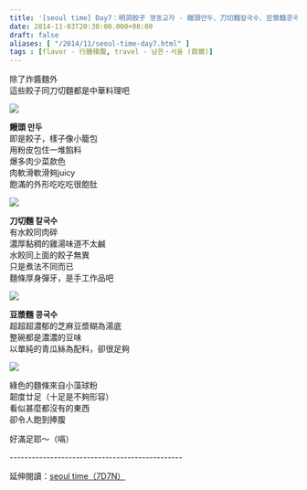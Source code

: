 ```yaml
---
title: '[seoul time] Day7：明洞餃子 명동교자 - 饅頭만두、刀切麵칼국수、豆漿麵콩국수'
date: 2014-11-03T20:30:00.000+08:00
draft: false
aliases: [ "/2014/11/seoul-time-day7.html" ]
tags : [flavor - 行膳積腹, travel - 남한・서울 (首爾)]
---
```


除了炸醬麵外  
這些餃子同刀切麵都是中華料理吧  

[![](https://2.bp.blogspot.com/-cGwmO4lXweo/XE2skf68cXI/AAAAAAAAHo0/L3zP8jvv6MkekUcyYKeOrWwVV0HHbdKAwCLcBGAs/s640/15495456028_5f57b6995b_z.jpg)](https://2.bp.blogspot.com/-cGwmO4lXweo/XE2skf68cXI/AAAAAAAAHo0/L3zP8jvv6MkekUcyYKeOrWwVV0HHbdKAwCLcBGAs/s1600/15495456028_5f57b6995b_z.jpg)

**饅頭 만두**  
即是餃子，樣子像小籠包  
用粉皮包住一堆餡料  
爆多肉少菜款色  
肉軟滑軟滑夠juicy  
飽滿的外形吃吃吃很飽肚  

[![](https://2.bp.blogspot.com/-StNQOS3x9cM/XE2sqvYPDzI/AAAAAAAAHo4/hTDDhMdC2Jo8SojqbZeXixog2DAXPGB3QCLcBGAs/s640/15495456938_cea7319f51_z.jpg)](https://2.bp.blogspot.com/-StNQOS3x9cM/XE2sqvYPDzI/AAAAAAAAHo4/hTDDhMdC2Jo8SojqbZeXixog2DAXPGB3QCLcBGAs/s1600/15495456938_cea7319f51_z.jpg)

**刀切麵 칼국수**  
有水餃同肉碎  
濃厚黏稠的雞湯味道不太鹹  
水餃同上面的餃子無異  
只是煮法不同而已  
麵條厚身彈牙，是手工作品吧  

[![](https://2.bp.blogspot.com/-tK8SVaMJwaA/XE2svLofEWI/AAAAAAAAHpA/_6y9J70AooQC_SEV9Ixl-dqaZAQDxTtEQCLcBGAs/s640/15495645917_1d0d611d39_z.jpg)](https://2.bp.blogspot.com/-tK8SVaMJwaA/XE2svLofEWI/AAAAAAAAHpA/_6y9J70AooQC_SEV9Ixl-dqaZAQDxTtEQCLcBGAs/s1600/15495645917_1d0d611d39_z.jpg)

**豆漿麵 콩국수**  
超超超濃郁的芝麻豆漿糊為湯底  
整碗都是濃濃的豆味  
以單純的青瓜絲為配料，卻很足夠  

[![](https://4.bp.blogspot.com/-TjMN7a9Rj3g/XE2s0oDPknI/AAAAAAAAHpE/LXL6Igvuo84wUh8QWxLyWc1FykOAAEp_wCLcBGAs/s640/15682434962_4f6741ea3e_z.jpg)](https://4.bp.blogspot.com/-TjMN7a9Rj3g/XE2s0oDPknI/AAAAAAAAHpE/LXL6Igvuo84wUh8QWxLyWc1FykOAAEp_wCLcBGAs/s1600/15682434962_4f6741ea3e_z.jpg)

綠色的麵條來自小藻球粉  
韌度廿足（十足是不夠形容）  
看似甚麼都沒有的東西  
卻令人飽到捧腹  
  
好滿足耶～（嗝）  
  
\-----------------------------------------------  
  
延伸閱讀：[seoul time（7D7N）](http://www.hidie.net/2014/11/seoul-time7d7n.html)